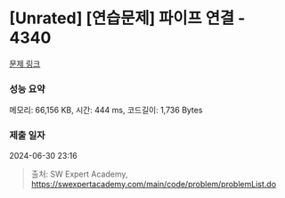 # [Unrated] [연습문제] 파이프 연결 - 4340

[문제 링크](https://swexpertacademy.com/main/code/problem/problemDetail.do?contestProbId=AWL6LhM6A60DFAUY)

### 성능 요약

메모리: 66,156 KB, 시간: 444 ms, 코드길이: 1,736 Bytes

### 제출 일자

2024-06-30 23:16

> 출처: SW Expert Academy, https://swexpertacademy.com/main/code/problem/problemList.do
